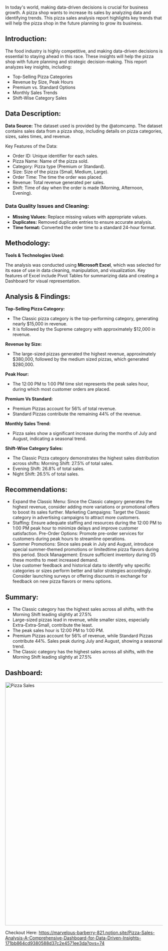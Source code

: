 In today's world, making data-driven decisions is crucial for business growth. A pizza shop wants to increase its sales by analyzing data and identifying trends.
This pizza sales analysis report highlights key trends that will help the pizza shop in the future planning to grow its business.

## Introduction:

The food industry is highly competitive, and making data-driven decisions is essential to staying ahead in this race. These insights will help the pizza shop with future planning and strategic decision-making.
This report analyzes key insights, including: 

- Top-Selling Pizza Categories
- Revenue by Size, Peak Hours
- Premium vs. Standard Options
- Monthly Sales Trends
- Shift-Wise Category Sales

## Data Description:

**Data Source:** The dataset used is provided by the @atomcamp.
The dataset contains sales data from a pizza shop, including details on pizza categories, sizes, sales times, and revenue.

Key Features of the Data:

- Order ID: Unique identifier for each sales.
- Pizza Name: Name of the pizza sold.
- Category: Pizza type (Premium or Standard).
- Size: Size of the pizza (Small, Medium, Large).
- Order Time: The time the order was placed.
- Revenue: Total revenue generated per sales.
- Shift: Time of day when the order is made (Morning, Afternoon, Evening).

### Data Quality Issues and Cleaning:

- **Missing Values:** Replace missing values with appropriate values.
- **Duplicates:** Removed duplicate entries to ensure accurate analysis.
- **Time format:** Converted the order time to a standard 24-hour format.

## Methodology:

**Tools & Technologies Used:**

The analysis was conducted using **Microsoft Excel**, which was selected for its ease of use in data cleaning, manipulation, and visualization. Key features of Excel include Pivot Tables for summarizing data and creating a Dashboard for visual representation.

## Analysis & Findings:

**Top-Selling Pizza Category:**

- The Classic pizza category is the top-performing category, generating nearly $15,000 in revenue.
- It is followed by the Supreme category with approximately $12,000 in revenue.

**Revenue by Size:**

- The large-sized pizzas generated the highest revenue, approximately $380,000, followed by the medium sized pizzas, which generated $280,000.

**Peak Hour:**

- The 12:00 PM to 1:00 PM time slot represents the peak sales hour, during which most customer orders are placed.

**Premium Vs Standard:**

- Premium Pizzas account for 56% of total revenue.
- Standard Pizzas contribute the remaining 44% of the revenue.

**Monthly Sales Trend:**

- Pizza sales show a significant increase during the months of July and August, indicating a seasonal trend.

**Shift-Wise Category Sales:**

- The Classic Pizza category demonstrates the highest sales distribution across shifts: Morning Shift: 27.5% of total sales.
- Evening Shift: 26.8% of total sales.
- Night Shift: 26.5% of total sales.

## **Recommendations:**

- Expand the Classic Menu: Since the Classic category generates the highest revenue, consider adding more variations or promotional offers to boost its sales further. Marketing Campaigns: Target the Classic category in advertising campaigns to attract more customers.
- Staffing: Ensure adequate staffing and resources during the 12:00 PM to 1:00 PM peak hour to minimize delays and improve customer satisfaction. Pre-Order Options: Promote pre-order services for customers during peak hours to streamline operations.
- Summer Promotions: Since sales peak in July and August, introduce special summer-themed promotions or limitedtime pizza flavors during this period. Stock Management: Ensure sufficient inventory during 05 these months to meet increased demand.
- Use customer feedback and historical data to identify why specific categories or sizes perform better and tailor strategies accordingly. Consider launching surveys or offering discounts in exchange for feedback on new pizza flavors or menu options.

## Summary:

- The Classic category has the highest sales across all shifts, with the Morning Shift leading slightly at 27.5%
- Large-sized pizzas lead in revenue, while smaller sizes, especially Extra-Extra-Small, contribute the least.
- The peak sales hour is 12:00 PM to 1:00 PM.
- Premium Pizzas account for 56% of revenue, while Standard Pizzas contribute 44%. Sales peak during July and August, showing a seasonal trend.
- The Classic category has the highest sales across all shifts, with the Morning Shift leading slightly at 27.5%

## Dashboard:
<img width="778" alt="Pizza Sales" src="https://github.com/user-attachments/assets/cf446101-1e70-4049-a994-5721e74c55c2" />


Checkout Here:
https://marvelous-barberry-821.notion.site/Pizza-Sales-Analysis-A-Comprehensive-Dashboard-for-Data-Driven-Insights-171bb864cd9380588d37c2e4571ee3da?pvs=74

